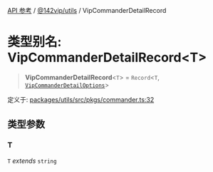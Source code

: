 [API 参考](../../../index.md) / [@142vip/utils](../index.md) / VipCommanderDetailRecord

# 类型别名: VipCommanderDetailRecord\<T\>

> **VipCommanderDetailRecord**\<`T`\> = `Record`\<`T`, [`VipCommanderDetailOptions`](../interfaces/VipCommanderDetailOptions.md)\>

定义于: [packages/utils/src/pkgs/commander.ts:32](https://github.com/142vip/core-x/blob/a868d72f351cc457f350d05d38d540d6494a8ff2/packages/utils/src/pkgs/commander.ts#L32)

## 类型参数

### T

`T` *extends* `string`
